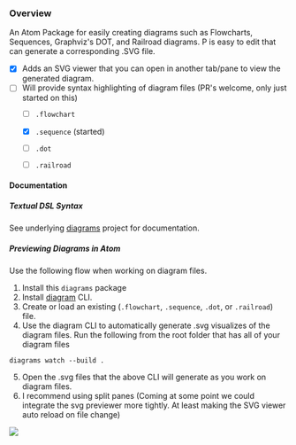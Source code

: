 ### Overview
An Atom Package for easily creating diagrams such as Flowcharts, Sequences, Graphviz's DOT, and Railroad diagrams. P
is easy to edit that can generate a corresponding .SVG file.
 - [x] Adds an SVG viewer that you can open in another tab/pane to view the generated diagram.
 - [ ] Will provide syntax highlighting of diagram files (PR's welcome, only just started on this)
   - [ ] `.flowchart`
   - [x] `.sequence` (started)
   - [ ] `.dot`
   - [ ] `.railroad`


#### Documentation

##### Textual DSL Syntax
See underlying [diagrams](https://github.com/francoislaberge/diagrams) project for documentation.

##### Previewing Diagrams in Atom
Use the following flow when working on diagram files.

 1. Install this `diagrams` package
 2. Install [diagram](http://npmjs.org/diagrams) CLI.
 3. Create or load an existing (`.flowchart`, `.sequence`, `.dot`, or `.railroad`) file.
 4. Use the diagram CLI to automatically generate .svg visualizes of the diagram files.
    Run the following from the root folder that has all of your diagram files
 ```
 diagrams watch --build .
 ```
 5. Open the .svg files that the above CLI will generate as you work on diagram files.
 6. I recommend using split panes (Coming at some point we could integrate the svg previewer more tightly.
    At least making the SVG viewer auto reload on file change)
    
<img src="http://francoislaberge.com/atom-diagrams/screenshot-atom.gif"/>

